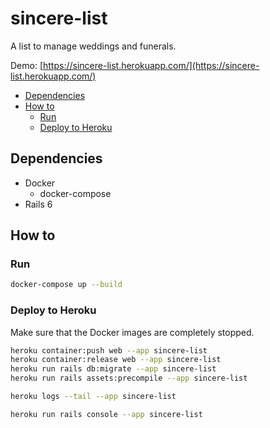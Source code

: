 # sincere-list

A list to manage weddings and funerals.

Demo: [https://sincere-list.herokuapp.com/](https://sincere-list.herokuapp.com/)

- [Dependencies](#dependencies)
- [How to](#how-to)
  - [Run](#run)
  - [Deploy to Heroku](#deploy-to-heroku)

## Dependencies

- Docker
  - docker-compose
- Rails 6

## How to

### Run

```sh
docker-compose up --build
```

### Deploy to Heroku

Make sure that the Docker images are completely stopped.

```sh
heroku container:push web --app sincere-list
heroku container:release web --app sincere-list
heroku run rails db:migrate --app sincere-list
heroku run rails assets:precompile --app sincere-list
```

```sh
heroku logs --tail --app sincere-list
```

```sh
heroku run rails console --app sincere-list
```
